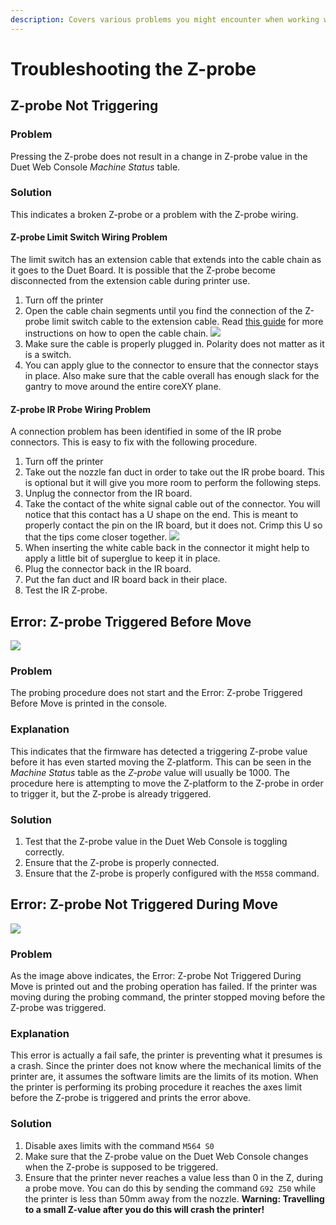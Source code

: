 ```yaml
---
description: Covers various problems you might encounter when working with the Z-probe.
---
```


# Troubleshooting the Z-probe

## Z-probe Not Triggering

### Problem

Pressing the Z-probe does not result in a change in Z-probe value in the Duet Web Console _Machine Status_ table.

### Solution

This indicates a broken Z-probe or a problem with the Z-probe wiring. 

#### Z-probe Limit Switch Wiring Problem

The limit switch has an extension cable that extends into the cable chain as it goes to the Duet Board. It is possible that the Z-probe become disconnected from the extension cable during printer use.

1. Turn off the printer
2. Open the cable chain segments until you find the connection of the Z-probe limit switch cable to the extension cable. Read [this guide](../electrical-guides/opening-the-cable-chain.md) for more instructions on how to open the cable chain.  ![](../.gitbook/assets/zprobeconnector%20%281%29.jpg) 
3. Make sure the cable is properly plugged in. Polarity does not matter as it is a switch.
4. You can apply glue to the connector to ensure that the connector stays in place. Also make sure that the cable overall has enough slack for the gantry to move around the entire coreXY plane.

#### Z-probe IR Probe Wiring Problem

A connection problem has been identified in some of the IR probe connectors. This is easy to fix with the following procedure.

1. Turn off the printer
2. Take out the nozzle fan duct in order to take out the IR probe board. This is optional but it will give you more room to perform the following steps.
3. Unplug the connector from the IR board.
4. Take the contact of the white signal cable out of the connector. You will notice that this contact has a U shape on the end. This is meant to properly contact the pin on the IR board, but it does not. Crimp this U so that the tips come closer together.  ![](../.gitbook/assets/z-probecable.jpg) 
5. When inserting the white cable back in the connector it might help to apply a little bit of superglue to keep it in place.
6. Plug the connector back in the IR board.
7. Put the fan duct and IR board back in their place.
8. Test the IR Z-probe.

## Error: Z-probe Triggered Before Move

![](../.gitbook/assets/errorzprobetriggeredbefore.png)

### Problem

The probing procedure does not start and the Error: Z-probe Triggered Before Move is  printed in the console.

### Explanation

This indicates that the firmware has detected a triggering Z-probe value before it has even started moving the Z-platform. This can be seen in the _Machine Status_ table as the _Z-probe_ value will usually be 1000. The procedure here is attempting to move the Z-platform to the Z-probe in order to trigger it, but the Z-probe is already triggered.

### Solution

1. Test that the Z-probe value in the Duet Web Console is toggling correctly.
2. Ensure that the Z-probe is properly connected.
3. Ensure that the Z-probe is properly configured with the `M558` command.

## Error: Z-probe Not Triggered During Move

![](../.gitbook/assets/errorzprobenottriggered.png)

### Problem

As the image above indicates, the Error: Z-probe Not Triggered During Move is printed out and the probing operation has failed. If the printer was moving during the probing command, the printer stopped moving before the Z-probe was triggered.

### Explanation

This error is actually a fail safe, the printer is preventing what it presumes is a crash. Since the printer does not know where the mechanical limits of the printer are, it assumes the software limits are the limits of its motion. When the printer is performing its probing procedure it reaches the axes limit before the Z-probe is triggered and prints the error above.  

### Solution

1. Disable axes limits with the command `M564 S0`
2. Make sure that the Z-probe value on the Duet Web Console changes when the Z-probe is supposed to be triggered.
3. Ensure that the printer never reaches a value less than 0 in the Z, during a probe move. You can do this by sending the command `G92 Z50` while the printer is less than 50mm away from the nozzle. **Warning: Travelling to a small Z-value after you do this will crash the printer!**

